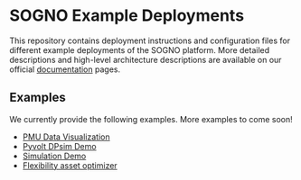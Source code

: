 # SOGNO Example Deployments

This repository contains deployment instructions and configuration files for different example deployments of the SOGNO platform.
More detailed descriptions and high-level architecture descriptions are available on our official [documentation](https://sogno-platform.github.io/docs/) pages.

## Examples

We currently provide the following examples.
More examples to come soon!

- [PMU Data Visualization](pmu-data-visualization)
- [Pyvolt DPsim Demo](pyvolt-dpsim-demo)
- [Simulation Demo](simulation-demo)
- [Flexibility asset optimizer](pymfm)
